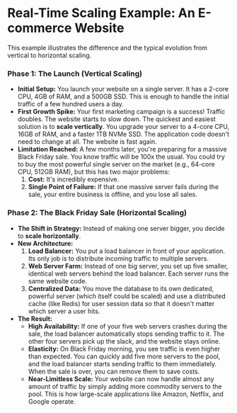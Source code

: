 # Real-Time Scaling Example: An E-commerce Website

This example illustrates the difference and the typical evolution from vertical to horizontal scaling.

### Phase 1: The Launch (Vertical Scaling)

*   **Initial Setup:** You launch your website on a single server. It has a 2-core CPU, 4GB of RAM, and a 500GB SSD. This is enough to handle the initial traffic of a few hundred users a day.
*   **First Growth Spike:** Your first marketing campaign is a success! Traffic doubles. The website starts to slow down. The quickest and easiest solution is to **scale vertically**. You upgrade your server to a 4-core CPU, 16GB of RAM, and a faster 1TB NVMe SSD. The application code doesn't need to change at all. The website is fast again.
*   **Limitation Reached:** A few months later, you're preparing for a massive Black Friday sale. You know traffic will be 100x the usual. You could try to buy the most powerful single server on the market (e.g., 64-core CPU, 512GB RAM), but this has two major problems:
    1.  **Cost:** It's incredibly expensive.
    2.  **Single Point of Failure:** If that one massive server fails during the sale, your entire business is offline, and you lose all sales.

### Phase 2: The Black Friday Sale (Horizontal Scaling)

*   **The Shift in Strategy:** Instead of making one server bigger, you decide to **scale horizontally**.
*   **New Architecture:**
    1.  **Load Balancer:** You put a load balancer in front of your application. Its only job is to distribute incoming traffic to multiple servers.
    2.  **Web Server Farm:** Instead of one big server, you set up five smaller, identical web servers behind the load balancer. Each server runs the same website code.
    3.  **Centralized Data:** You move the database to its own dedicated, powerful server (which itself could be scaled) and use a distributed cache (like Redis) for user session data so that it doesn't matter which server a user hits.
*   **The Result:**
    *   **High Availability:** If one of your five web servers crashes during the sale, the load balancer automatically stops sending traffic to it. The other four servers pick up the slack, and the website stays online.
    *   **Elasticity:** On Black Friday morning, you see traffic is even higher than expected. You can quickly add five more servers to the pool, and the load balancer starts sending traffic to them immediately. When the sale is over, you can remove them to save costs.
    *   **Near-Limitless Scale:** Your website can now handle almost any amount of traffic by simply adding more commodity servers to the pool. This is how large-scale applications like Amazon, Netflix, and Google operate.
